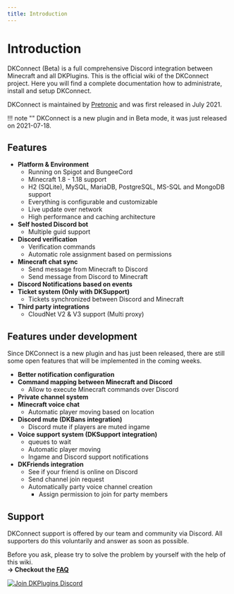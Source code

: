 ```yaml
---
title: Introduction
---
```


# Introduction

DKConnect (Beta) is a full comprehensive Discord integration between Minecraft and all DKPlugins. This is the official wiki of the DKConnect project.
Here you will find a complete documentation how to administrate, install and setup DKConnect.

DKConnect is maintained by [Pretronic](https://pretronic.net/) and was first released in July 2021.

!!! note ""
    DKConnect is a new plugin and in Beta mode, it was just released on 2021-07-18.

## Features
* **Platform & Environment**
    * Running on Spigot and BungeeCord
    * Minecraft 1.8 - 1.18 support
    * H2 (SQLite), MySQL, MariaDB, PostgreSQL, MS-SQL and MongoDB support
    * Everything is configurable and customizable
    * Live update over network
    * High performance and caching architecture
* **Self hosted Discord bot**
    * Multiple guid support
* **Discord verification**
    * Verification commands
    * Automatic role assignment based on permissions
* **Minecraft chat sync**
    * Send message from Minecraft to Discord
    * Send message from Discord to Minecraft
* **Discord Notifications based on events**
* **Ticket system (Only with DKSupport)**
    * Tickets synchronized between Discord and Minecraft
* **Third party integrations**
  * CloudNet V2 & V3 support (Multi proxy)

## Features under development
Since DKConnect is a new plugin and has just been released, there are still some open features that will be implemented in the coming weeks.

* **Better notification configuration**
* **Command mapping between Minecraft and Discord**
    * Allow to execute Minecraft commands over Discord
* **Private channel system**
* **Minecraft voice chat**
    * Automatic player moving based on location
* **Discord mute (DKBans integration)**
    * Discord mute if players are muted ingame
* **Voice support system (DKSupport integration)**
    * queues to wait
    * Automatic player moving
    * Ingame and Discord support notifications
* **DKFriends integration**
    * See if your friend is online on Discord
    * Send channel join request
    * Automatically party voice channel creation
       * Assign permission to join for party members


## Support
DKConnect support is offered by our team and community via Discord. All supporters do this voluntarily and answer as soon as possible.

Before you ask, please try to solve the problem by yourself with the help of this wiki.
<br/> **-> Checkout the [FAQ](frequently-asked-questions.md)**

[![Join DKPlugins Discord](https://discordapp.com/api/guilds/513441444959223809/embed.png?style=banner2)](https://discord.gg/ZR7HtTw)
